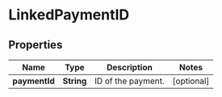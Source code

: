 

# LinkedPaymentID


## Properties

| Name | Type | Description | Notes |
|------------ | ------------- | ------------- | -------------|
|**paymentId** | **String** | ID of the payment.  |  [optional] |



